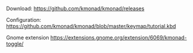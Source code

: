 Download:
https://github.com/kmonad/kmonad/releases

Configuration:
https://github.com/kmonad/kmonad/blob/master/keymap/tutorial.kbd

Gnome extension
https://extensions.gnome.org/extension/6069/kmonad-toggle/
